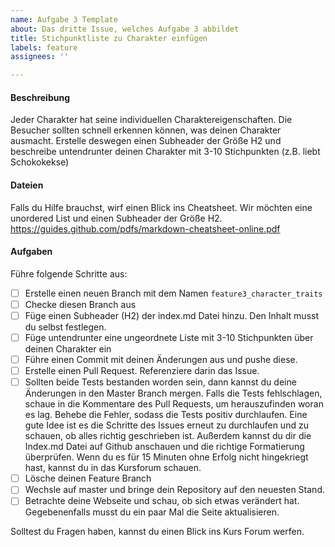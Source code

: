 ```yaml
---
name: Aufgabe 3 Template
about: Das dritte Issue, welches Aufgabe 3 abbildet
title: Stichpunktliste zu Charakter einfügen
labels: feature
assignees: ''

---
```


#### Beschreibung
Jeder Charakter hat seine individuellen Charaktereigenschaften. Die Besucher sollten schnell erkennen können, was deinen Charakter ausmacht. Erstelle deswegen einen Subheader der Größe H2 und beschreibe untendrunter deinen Charakter mit 3-10 Stichpunkten (z.B. liebt Schokokekse)

#### Dateien
Falls du Hilfe brauchst, wirf einen Blick ins Cheatsheet. Wir möchten eine unordered List und einen Subheader der Größe H2.
https://guides.github.com/pdfs/markdown-cheatsheet-online.pdf

#### Aufgaben
Führe folgende Schritte aus:
- [ ] Erstelle einen neuen Branch mit dem Namen ```feature3_character_traits```
- [ ] Checke diesen Branch aus
- [ ] Füge einen Subheader (H2) der index.md Datei hinzu. Den Inhalt musst du selbst festlegen.
- [ ] Füge untendrunter eine ungeordnete Liste mit 3-10 Stichpunkten über deinen Charakter ein
- [ ] Führe einen Commit mit deinen Änderungen aus und pushe diese.
- [ ] Erstelle einen Pull Request. Referenziere darin das Issue.
- [ ] Sollten beide Tests bestanden worden sein, dann kannst du deine Änderungen in den Master Branch mergen. Falls die Tests fehlschlagen, schaue in die Kommentare des Pull Requests, um herauszufinden woran es lag. Behebe die Fehler, sodass die Tests positiv durchlaufen. Eine gute Idee ist es die Schritte des Issues erneut zu durchlaufen und zu schauen, ob alles richtig geschrieben ist. Außerdem kannst du dir die Index.md Datei auf Github anschauen und die richtige Formatierung überprüfen. Wenn du es für 15 Minuten ohne Erfolg nicht hingekriegt hast, kannst du in das Kursforum schauen.
- [ ] Lösche deinen Feature Branch
- [ ] Wechsle auf master und bringe dein Repository auf den neuesten Stand.
- [ ] Betrachte deine Webseite und schau, ob sich etwas verändert hat. Gegebenenfalls musst du ein paar Mal die Seite aktualisieren.

Solltest du Fragen haben, kannst du einen Blick ins Kurs Forum werfen.
